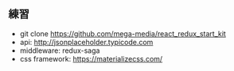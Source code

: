 ## 練習
- git clone https://github.com/mega-media/react_redux_start_kit
- api: http://jsonplaceholder.typicode.com
- middleware: redux-saga
- css framework: https://materializecss.com/